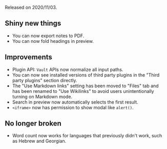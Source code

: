 Released on 2020/11/03.

## Shiny new things

- You can now export notes to PDF.
- You can now fold headings in preview.

## Improvements

- Plugin API: `Vault` APIs now normalize all input paths.
- You can now see installed versions of third party plugins in the "Third party plugins" section directly.
- The "Use Markdown links" setting has been moved to "Files" tab and has been renamed to "Use Wikilinks" to avoid users unintentionally turning on Markdown mode.
- Search in preview now automatically selects the first result.
- `<iframe>` now has permission to show modal like `alert()`.

## No longer broken

- Word count now works for languages that previously didn't work, such as Hebrew and Georgian.

